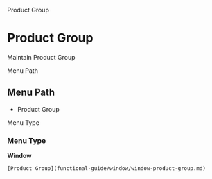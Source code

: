 
Product Group
# Product Group


Maintain Product Group

Menu Path
## Menu Path



- Product Group

Menu Type
### Menu Type

**Window**


```
[Product Group](functional-guide/window/window-product-group.md)
```